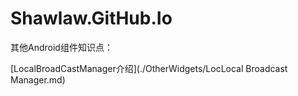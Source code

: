 # Shawlaw.GitHub.Io

其他Android组件知识点：

[LocalBroadCastManager介绍](./OtherWidgets/LocLocal Broadcast Manager.md)

